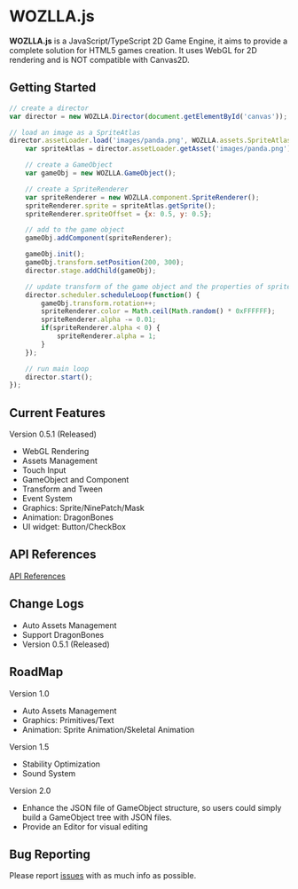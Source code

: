 # WOZLLA.js

**WOZLLA.js** is a JavaScript/TypeScript 2D Game Engine, it aims to provide a complete solution for HTML5
games creation. It uses WebGL for 2D rendering and is NOT compatible with Canvas2D.

## Getting Started

```javascript
// create a director
var director = new WOZLLA.Director(document.getElementById('canvas'));

// load an image as a SpriteAtlas
director.assetLoader.load('images/panda.png', WOZLLA.assets.SpriteAtlas, function() {
    var spriteAtlas = director.assetLoader.getAsset('images/panda.png');

    // create a GameObject
    var gameObj = new WOZLLA.GameObject();

    // create a SpriteRenderer
    var spriteRenderer = new WOZLLA.component.SpriteRenderer();
    spriteRenderer.sprite = spriteAtlas.getSprite();
    spriteRenderer.spriteOffset = {x: 0.5, y: 0.5};

    // add to the game object
    gameObj.addComponent(spriteRenderer);

    gameObj.init();
    gameObj.transform.setPosition(200, 300);
    director.stage.addChild(gameObj);

    // update transform of the game object and the properties of spriteRenderer each frame
    director.scheduler.scheduleLoop(function() {
        gameObj.transform.rotation++;
        spriteRenderer.color = Math.ceil(Math.random() * 0xFFFFFF);
        spriteRenderer.alpha -= 0.01;
        if(spriteRenderer.alpha < 0) {
            spriteRenderer.alpha = 1;
        }
    });

    // run main loop
    director.start();
});
```

## Current Features

Version 0.5.1 (Released)

* WebGL Rendering
* Assets Management
* Touch Input
* GameObject and Component
* Transform and Tween
* Event System
* Graphics: Sprite/NinePatch/Mask
* Animation: DragonBones
* UI widget: Button/CheckBox

## API References
[API References](http://zzm2q.github.io/WOZLLA.js/docs/api/template.html)


## Change Logs

* Auto Assets Management
* Support DragonBones
* Version 0.5.1 (Released)

## RoadMap

Version 1.0
* Auto Assets Management
* Graphics: Primitives/Text
* Animation: Sprite Animation/Skeletal Animation

Version 1.5
* Stability Optimization
* Sound System

Version 2.0
* Enhance the JSON file of GameObject structure, so users could simply build a GameObject tree with JSON files.
* Provide an Editor for visual editing


## Bug Reporting

Please report [issues](https://github.com/zzm2q/WOZLLA.js/issues) with as much info as possible.

